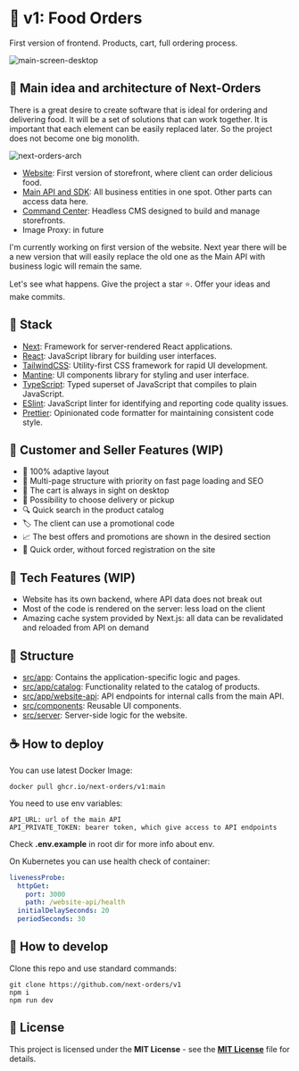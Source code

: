 # 🍔 v1: Food Orders
First version of frontend. Products, cart, full ordering process.

![main-screen-desktop](https://github.com/next-orders/v1/blob/main/public/static/main-screen-desktop.jpg?raw=true)

## 🍕 Main idea and architecture of Next-Orders

There is a great desire to create software that is ideal for ordering and delivering food.
It will be a set of solutions that can work together. It is important that each element can be easily replaced later.
So the project does not become one big monolith.

![next-orders-arch](https://github.com/next-orders/v1/blob/main/public/static/next-orders-arch.png?raw=true)

- [Website](https://github.com/next-orders/v1): First version of storefront, where client can order delicious food.
- [Main API and SDK](https://github.com/next-orders/api): All business entities in one spot. Other parts can access data here.
- [Command Center](https://github.com/next-orders/command-center): Headless CMS designed to build and manage storefronts.
- Image Proxy: in future

I'm currently working on first version of the website. Next year there will be a new version that will easily replace the old one as the Main API with business logic will remain the same.

Let's see what happens. Give the project a star ⭐. Offer your ideas and make commits.

## 🥗 Stack

- [Next](https://nextjs.org/): Framework for server-rendered React applications.
- [React](https://reactjs.org/): JavaScript library for building user interfaces.
- [TailwindCSS](https://tailwindcss.com/): Utility-first CSS framework for rapid UI development.
- [Mantine](https://mantine.dev/core/): UI components library for styling and user interface.
- [TypeScript](https://www.typescriptlang.org/): Typed superset of JavaScript that compiles to plain JavaScript.
- [ESlint](https://eslint.org/): JavaScript linter for identifying and reporting code quality issues.
- [Prettier](https://prettier.io/): Opinionated code formatter for maintaining consistent code style.

## 🍣 Customer and Seller Features (WIP)

- 📱 100% adaptive layout
- 🤹 Multi-page structure with priority on fast page loading and SEO
- 🛒 The cart is always in sight on desktop
- 🚚 Possibility to choose delivery or pickup
- 🔍 Quick search in the product catalog
- 🏷️ The client can use a promotional code
- 📈 The best offers and promotions are shown in the desired section
- 🏁 Quick order, without forced registration on the site

## 🥪 Tech Features (WIP)

- Website has its own backend, where API data does not break out
- Most of the code is rendered on the server: less load on the client
- Amazing cache system provided by Next.js: all data can be revalidated and reloaded from API on demand

## 🥒 Structure

- [src/app](src/app): Contains the application-specific logic and pages.
- [src/app/catalog](src/app/catalog): Functionality related to the catalog of products.
- [src/app/website-api](src/app/website-api): API endpoints for internal calls from the main API.
- [src/components](src/components): Reusable UI components.
- [src/server](src/server): Server-side logic for the website.

## ☕ How to deploy

You can use latest Docker Image:

```shell
docker pull ghcr.io/next-orders/v1:main
```

You need to use env variables:

```text
API_URL: url of the main API
API_PRIVATE_TOKEN: bearer token, which give access to API endpoints
```

Check **.env.example** in root dir for more info about env.

On Kubernetes you can use health check of container:

```yaml
livenessProbe:
  httpGet:
    port: 3000
    path: /website-api/health
  initialDelaySeconds: 20
  periodSeconds: 30
```

## 🍿 How to develop

Clone this repo and use standard commands:

```shell
git clone https://github.com/next-orders/v1
npm i
npm run dev
```

## 🍰 License

This project is licensed under the **MIT License** - see the [**MIT License**](https://github.com/next-orders/v1/blob/main/LICENSE) file for details.
